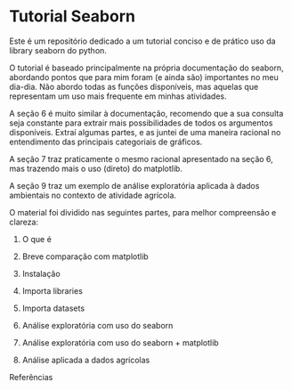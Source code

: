 # Tutorial Seaborn

Este é um repositório dedicado a um tutorial conciso e de prático uso da library seaborn do python.

O tutorial é baseado principalmente na própria documentação do seaborn, abordando pontos que para mim foram (e ainda são) importantes no meu dia-dia. Não abordo todas as funções disponíveis, mas aquelas que representam um uso mais frequente em minhas atividades.

A seção 6 é muito similar à documentação, recomendo que a sua consulta seja constante para extrair mais possibilidades de todos os argumentos disponíveis. Extraí algumas partes, e as juntei de uma maneira racional no entendimento das principais categoriais de gráficos.

A seção 7 traz praticamente o mesmo racional apresentado na seção 6, mas trazendo mais o uso (direto) do matplotlib.

A seção 9 traz um exemplo de análise exploratória aplicada à dados ambientais no contexto de atividade agrícola. 

O material foi dividido nas seguintes partes, para melhor compreensão e clareza:

1. O que é

2. Breve comparação com matplotlib

3. Instalação

4. Importa libraries

5. Importa datasets

6. Análise exploratória com uso do seaborn

7. Análise exploratória com uso do seaborn + matplotlib

8. Análise aplicada a dados agrícolas

Referências